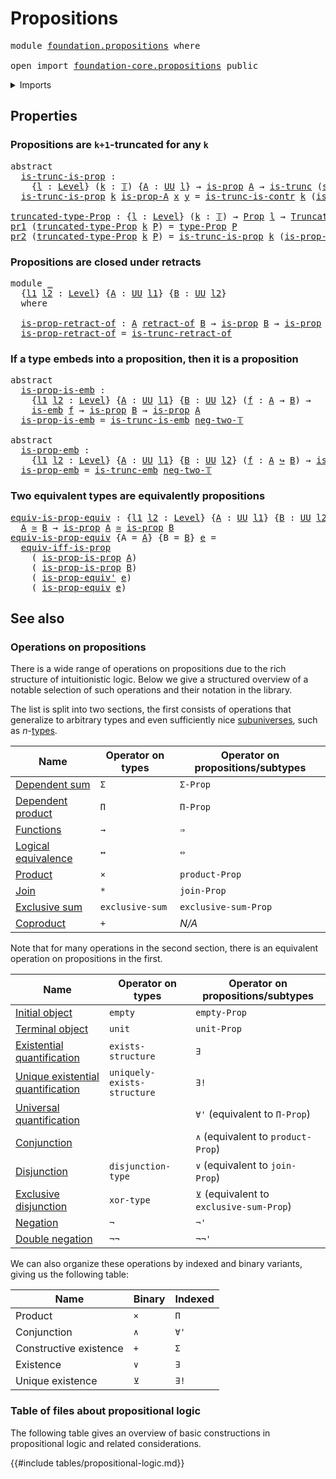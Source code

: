 # Propositions

<pre class="Agda"><a id="25" class="Keyword">module</a> <a id="32" href="foundation.propositions.html" class="Module">foundation.propositions</a> <a id="56" class="Keyword">where</a>

<a id="63" class="Keyword">open</a> <a id="68" class="Keyword">import</a> <a id="75" href="foundation-core.propositions.html" class="Module">foundation-core.propositions</a> <a id="104" class="Keyword">public</a>
</pre>
<details><summary>Imports</summary>

<pre class="Agda"><a id="161" class="Keyword">open</a> <a id="166" class="Keyword">import</a> <a id="173" href="foundation.contractible-types.html" class="Module">foundation.contractible-types</a>
<a id="203" class="Keyword">open</a> <a id="208" class="Keyword">import</a> <a id="215" href="foundation.dependent-pair-types.html" class="Module">foundation.dependent-pair-types</a>
<a id="247" class="Keyword">open</a> <a id="252" class="Keyword">import</a> <a id="259" href="foundation.logical-equivalences.html" class="Module">foundation.logical-equivalences</a>
<a id="291" class="Keyword">open</a> <a id="296" class="Keyword">import</a> <a id="303" href="foundation.retracts-of-types.html" class="Module">foundation.retracts-of-types</a>
<a id="332" class="Keyword">open</a> <a id="337" class="Keyword">import</a> <a id="344" href="foundation.universe-levels.html" class="Module">foundation.universe-levels</a>

<a id="372" class="Keyword">open</a> <a id="377" class="Keyword">import</a> <a id="384" href="foundation-core.embeddings.html" class="Module">foundation-core.embeddings</a>
<a id="411" class="Keyword">open</a> <a id="416" class="Keyword">import</a> <a id="423" href="foundation-core.equivalences.html" class="Module">foundation-core.equivalences</a>
<a id="452" class="Keyword">open</a> <a id="457" class="Keyword">import</a> <a id="464" href="foundation-core.truncated-types.html" class="Module">foundation-core.truncated-types</a>
<a id="496" class="Keyword">open</a> <a id="501" class="Keyword">import</a> <a id="508" href="foundation-core.truncation-levels.html" class="Module">foundation-core.truncation-levels</a>
</pre>
</details>

## Properties

### Propositions are `k+1`-truncated for any `k`

<pre class="Agda"><a id="632" class="Keyword">abstract</a>
  <a id="is-trunc-is-prop"></a><a id="643" href="foundation.propositions.html#643" class="Function">is-trunc-is-prop</a> <a id="660" class="Symbol">:</a>
    <a id="666" class="Symbol">{</a><a id="667" href="foundation.propositions.html#667" class="Bound">l</a> <a id="669" class="Symbol">:</a> <a id="671" href="Agda.Primitive.html#742" class="Postulate">Level</a><a id="676" class="Symbol">}</a> <a id="678" class="Symbol">(</a><a id="679" href="foundation.propositions.html#679" class="Bound">k</a> <a id="681" class="Symbol">:</a> <a id="683" href="foundation-core.truncation-levels.html#521" class="Datatype">𝕋</a><a id="684" class="Symbol">)</a> <a id="686" class="Symbol">{</a><a id="687" href="foundation.propositions.html#687" class="Bound">A</a> <a id="689" class="Symbol">:</a> <a id="691" href="Agda.Primitive.html#388" class="Primitive">UU</a> <a id="694" href="foundation.propositions.html#667" class="Bound">l</a><a id="695" class="Symbol">}</a> <a id="697" class="Symbol">→</a> <a id="699" href="foundation-core.propositions.html#1029" class="Function">is-prop</a> <a id="707" href="foundation.propositions.html#687" class="Bound">A</a> <a id="709" class="Symbol">→</a> <a id="711" href="foundation-core.truncated-types.html#1236" class="Function">is-trunc</a> <a id="720" class="Symbol">(</a><a id="721" href="foundation-core.truncation-levels.html#558" class="InductiveConstructor">succ-𝕋</a> <a id="728" href="foundation.propositions.html#679" class="Bound">k</a><a id="729" class="Symbol">)</a> <a id="731" href="foundation.propositions.html#687" class="Bound">A</a>
  <a id="735" href="foundation.propositions.html#643" class="Function">is-trunc-is-prop</a> <a id="752" href="foundation.propositions.html#752" class="Bound">k</a> <a id="754" href="foundation.propositions.html#754" class="Bound">is-prop-A</a> <a id="764" href="foundation.propositions.html#764" class="Bound">x</a> <a id="766" href="foundation.propositions.html#766" class="Bound">y</a> <a id="768" class="Symbol">=</a> <a id="770" href="foundation.contractible-types.html#4079" class="Function">is-trunc-is-contr</a> <a id="788" href="foundation.propositions.html#752" class="Bound">k</a> <a id="790" class="Symbol">(</a><a id="791" href="foundation.propositions.html#754" class="Bound">is-prop-A</a> <a id="801" href="foundation.propositions.html#764" class="Bound">x</a> <a id="803" href="foundation.propositions.html#766" class="Bound">y</a><a id="804" class="Symbol">)</a>

<a id="truncated-type-Prop"></a><a id="807" href="foundation.propositions.html#807" class="Function">truncated-type-Prop</a> <a id="827" class="Symbol">:</a> <a id="829" class="Symbol">{</a><a id="830" href="foundation.propositions.html#830" class="Bound">l</a> <a id="832" class="Symbol">:</a> <a id="834" href="Agda.Primitive.html#742" class="Postulate">Level</a><a id="839" class="Symbol">}</a> <a id="841" class="Symbol">(</a><a id="842" href="foundation.propositions.html#842" class="Bound">k</a> <a id="844" class="Symbol">:</a> <a id="846" href="foundation-core.truncation-levels.html#521" class="Datatype">𝕋</a><a id="847" class="Symbol">)</a> <a id="849" class="Symbol">→</a> <a id="851" href="foundation-core.propositions.html#1153" class="Function">Prop</a> <a id="856" href="foundation.propositions.html#830" class="Bound">l</a> <a id="858" class="Symbol">→</a> <a id="860" href="foundation-core.truncated-types.html#1534" class="Function">Truncated-Type</a> <a id="875" href="foundation.propositions.html#830" class="Bound">l</a> <a id="877" class="Symbol">(</a><a id="878" href="foundation-core.truncation-levels.html#558" class="InductiveConstructor">succ-𝕋</a> <a id="885" href="foundation.propositions.html#842" class="Bound">k</a><a id="886" class="Symbol">)</a>
<a id="888" href="foundation.dependent-pair-types.html#681" class="Field">pr1</a> <a id="892" class="Symbol">(</a><a id="893" href="foundation.propositions.html#807" class="Function">truncated-type-Prop</a> <a id="913" href="foundation.propositions.html#913" class="Bound">k</a> <a id="915" href="foundation.propositions.html#915" class="Bound">P</a><a id="916" class="Symbol">)</a> <a id="918" class="Symbol">=</a> <a id="920" href="foundation-core.propositions.html#1249" class="Function">type-Prop</a> <a id="930" href="foundation.propositions.html#915" class="Bound">P</a>
<a id="932" href="foundation.dependent-pair-types.html#693" class="Field">pr2</a> <a id="936" class="Symbol">(</a><a id="937" href="foundation.propositions.html#807" class="Function">truncated-type-Prop</a> <a id="957" href="foundation.propositions.html#957" class="Bound">k</a> <a id="959" href="foundation.propositions.html#959" class="Bound">P</a><a id="960" class="Symbol">)</a> <a id="962" class="Symbol">=</a> <a id="964" href="foundation.propositions.html#643" class="Function">is-trunc-is-prop</a> <a id="981" href="foundation.propositions.html#957" class="Bound">k</a> <a id="983" class="Symbol">(</a><a id="984" href="foundation-core.propositions.html#1313" class="Function">is-prop-type-Prop</a> <a id="1002" href="foundation.propositions.html#959" class="Bound">P</a><a id="1003" class="Symbol">)</a>
</pre>
### Propositions are closed under retracts

<pre class="Agda"><a id="1062" class="Keyword">module</a> <a id="1069" href="foundation.propositions.html#1069" class="Module">_</a>
  <a id="1073" class="Symbol">{</a><a id="1074" href="foundation.propositions.html#1074" class="Bound">l1</a> <a id="1077" href="foundation.propositions.html#1077" class="Bound">l2</a> <a id="1080" class="Symbol">:</a> <a id="1082" href="Agda.Primitive.html#742" class="Postulate">Level</a><a id="1087" class="Symbol">}</a> <a id="1089" class="Symbol">{</a><a id="1090" href="foundation.propositions.html#1090" class="Bound">A</a> <a id="1092" class="Symbol">:</a> <a id="1094" href="Agda.Primitive.html#388" class="Primitive">UU</a> <a id="1097" href="foundation.propositions.html#1074" class="Bound">l1</a><a id="1099" class="Symbol">}</a> <a id="1101" class="Symbol">{</a><a id="1102" href="foundation.propositions.html#1102" class="Bound">B</a> <a id="1104" class="Symbol">:</a> <a id="1106" href="Agda.Primitive.html#388" class="Primitive">UU</a> <a id="1109" href="foundation.propositions.html#1077" class="Bound">l2</a><a id="1111" class="Symbol">}</a>
  <a id="1115" class="Keyword">where</a>

  <a id="1124" href="foundation.propositions.html#1124" class="Function">is-prop-retract-of</a> <a id="1143" class="Symbol">:</a> <a id="1145" href="foundation.propositions.html#1090" class="Bound">A</a> <a id="1147" href="foundation-core.retracts-of-types.html#1754" class="Function Operator">retract-of</a> <a id="1158" href="foundation.propositions.html#1102" class="Bound">B</a> <a id="1160" class="Symbol">→</a> <a id="1162" href="foundation-core.propositions.html#1029" class="Function">is-prop</a> <a id="1170" href="foundation.propositions.html#1102" class="Bound">B</a> <a id="1172" class="Symbol">→</a> <a id="1174" href="foundation-core.propositions.html#1029" class="Function">is-prop</a> <a id="1182" href="foundation.propositions.html#1090" class="Bound">A</a>
  <a id="1186" href="foundation.propositions.html#1124" class="Function">is-prop-retract-of</a> <a id="1205" class="Symbol">=</a> <a id="1207" href="foundation-core.truncated-types.html#3605" class="Function">is-trunc-retract-of</a>
</pre>
### If a type embeds into a proposition, then it is a proposition

<pre class="Agda"><a id="1307" class="Keyword">abstract</a>
  <a id="is-prop-is-emb"></a><a id="1318" href="foundation.propositions.html#1318" class="Function">is-prop-is-emb</a> <a id="1333" class="Symbol">:</a>
    <a id="1339" class="Symbol">{</a><a id="1340" href="foundation.propositions.html#1340" class="Bound">l1</a> <a id="1343" href="foundation.propositions.html#1343" class="Bound">l2</a> <a id="1346" class="Symbol">:</a> <a id="1348" href="Agda.Primitive.html#742" class="Postulate">Level</a><a id="1353" class="Symbol">}</a> <a id="1355" class="Symbol">{</a><a id="1356" href="foundation.propositions.html#1356" class="Bound">A</a> <a id="1358" class="Symbol">:</a> <a id="1360" href="Agda.Primitive.html#388" class="Primitive">UU</a> <a id="1363" href="foundation.propositions.html#1340" class="Bound">l1</a><a id="1365" class="Symbol">}</a> <a id="1367" class="Symbol">{</a><a id="1368" href="foundation.propositions.html#1368" class="Bound">B</a> <a id="1370" class="Symbol">:</a> <a id="1372" href="Agda.Primitive.html#388" class="Primitive">UU</a> <a id="1375" href="foundation.propositions.html#1343" class="Bound">l2</a><a id="1377" class="Symbol">}</a> <a id="1379" class="Symbol">(</a><a id="1380" href="foundation.propositions.html#1380" class="Bound">f</a> <a id="1382" class="Symbol">:</a> <a id="1384" href="foundation.propositions.html#1356" class="Bound">A</a> <a id="1386" class="Symbol">→</a> <a id="1388" href="foundation.propositions.html#1368" class="Bound">B</a><a id="1389" class="Symbol">)</a> <a id="1391" class="Symbol">→</a>
    <a id="1397" href="foundation-core.embeddings.html#1086" class="Function">is-emb</a> <a id="1404" href="foundation.propositions.html#1380" class="Bound">f</a> <a id="1406" class="Symbol">→</a> <a id="1408" href="foundation-core.propositions.html#1029" class="Function">is-prop</a> <a id="1416" href="foundation.propositions.html#1368" class="Bound">B</a> <a id="1418" class="Symbol">→</a> <a id="1420" href="foundation-core.propositions.html#1029" class="Function">is-prop</a> <a id="1428" href="foundation.propositions.html#1356" class="Bound">A</a>
  <a id="1432" href="foundation.propositions.html#1318" class="Function">is-prop-is-emb</a> <a id="1447" class="Symbol">=</a> <a id="1449" href="foundation-core.truncated-types.html#5028" class="Function">is-trunc-is-emb</a> <a id="1465" href="foundation-core.truncation-levels.html#542" class="InductiveConstructor">neg-two-𝕋</a>

<a id="1476" class="Keyword">abstract</a>
  <a id="is-prop-emb"></a><a id="1487" href="foundation.propositions.html#1487" class="Function">is-prop-emb</a> <a id="1499" class="Symbol">:</a>
    <a id="1505" class="Symbol">{</a><a id="1506" href="foundation.propositions.html#1506" class="Bound">l1</a> <a id="1509" href="foundation.propositions.html#1509" class="Bound">l2</a> <a id="1512" class="Symbol">:</a> <a id="1514" href="Agda.Primitive.html#742" class="Postulate">Level</a><a id="1519" class="Symbol">}</a> <a id="1521" class="Symbol">{</a><a id="1522" href="foundation.propositions.html#1522" class="Bound">A</a> <a id="1524" class="Symbol">:</a> <a id="1526" href="Agda.Primitive.html#388" class="Primitive">UU</a> <a id="1529" href="foundation.propositions.html#1506" class="Bound">l1</a><a id="1531" class="Symbol">}</a> <a id="1533" class="Symbol">{</a><a id="1534" href="foundation.propositions.html#1534" class="Bound">B</a> <a id="1536" class="Symbol">:</a> <a id="1538" href="Agda.Primitive.html#388" class="Primitive">UU</a> <a id="1541" href="foundation.propositions.html#1509" class="Bound">l2</a><a id="1543" class="Symbol">}</a> <a id="1545" class="Symbol">(</a><a id="1546" href="foundation.propositions.html#1546" class="Bound">f</a> <a id="1548" class="Symbol">:</a> <a id="1550" href="foundation.propositions.html#1522" class="Bound">A</a> <a id="1552" href="foundation-core.embeddings.html#1495" class="Function Operator">↪</a> <a id="1554" href="foundation.propositions.html#1534" class="Bound">B</a><a id="1555" class="Symbol">)</a> <a id="1557" class="Symbol">→</a> <a id="1559" href="foundation-core.propositions.html#1029" class="Function">is-prop</a> <a id="1567" href="foundation.propositions.html#1534" class="Bound">B</a> <a id="1569" class="Symbol">→</a> <a id="1571" href="foundation-core.propositions.html#1029" class="Function">is-prop</a> <a id="1579" href="foundation.propositions.html#1522" class="Bound">A</a>
  <a id="1583" href="foundation.propositions.html#1487" class="Function">is-prop-emb</a> <a id="1595" class="Symbol">=</a> <a id="1597" href="foundation-core.truncated-types.html#5294" class="Function">is-trunc-emb</a> <a id="1610" href="foundation-core.truncation-levels.html#542" class="InductiveConstructor">neg-two-𝕋</a>
</pre>
### Two equivalent types are equivalently propositions

<pre class="Agda"><a id="equiv-is-prop-equiv"></a><a id="1689" href="foundation.propositions.html#1689" class="Function">equiv-is-prop-equiv</a> <a id="1709" class="Symbol">:</a> <a id="1711" class="Symbol">{</a><a id="1712" href="foundation.propositions.html#1712" class="Bound">l1</a> <a id="1715" href="foundation.propositions.html#1715" class="Bound">l2</a> <a id="1718" class="Symbol">:</a> <a id="1720" href="Agda.Primitive.html#742" class="Postulate">Level</a><a id="1725" class="Symbol">}</a> <a id="1727" class="Symbol">{</a><a id="1728" href="foundation.propositions.html#1728" class="Bound">A</a> <a id="1730" class="Symbol">:</a> <a id="1732" href="Agda.Primitive.html#388" class="Primitive">UU</a> <a id="1735" href="foundation.propositions.html#1712" class="Bound">l1</a><a id="1737" class="Symbol">}</a> <a id="1739" class="Symbol">{</a><a id="1740" href="foundation.propositions.html#1740" class="Bound">B</a> <a id="1742" class="Symbol">:</a> <a id="1744" href="Agda.Primitive.html#388" class="Primitive">UU</a> <a id="1747" href="foundation.propositions.html#1715" class="Bound">l2</a><a id="1749" class="Symbol">}</a> <a id="1751" class="Symbol">→</a>
  <a id="1755" href="foundation.propositions.html#1728" class="Bound">A</a> <a id="1757" href="foundation-core.equivalences.html#2554" class="Function Operator">≃</a> <a id="1759" href="foundation.propositions.html#1740" class="Bound">B</a> <a id="1761" class="Symbol">→</a> <a id="1763" href="foundation-core.propositions.html#1029" class="Function">is-prop</a> <a id="1771" href="foundation.propositions.html#1728" class="Bound">A</a> <a id="1773" href="foundation-core.equivalences.html#2554" class="Function Operator">≃</a> <a id="1775" href="foundation-core.propositions.html#1029" class="Function">is-prop</a> <a id="1783" href="foundation.propositions.html#1740" class="Bound">B</a>
<a id="1785" href="foundation.propositions.html#1689" class="Function">equiv-is-prop-equiv</a> <a id="1805" class="Symbol">{</a><a id="1806" class="Argument">A</a> <a id="1808" class="Symbol">=</a> <a id="1810" href="foundation.propositions.html#1810" class="Bound">A</a><a id="1811" class="Symbol">}</a> <a id="1813" class="Symbol">{</a><a id="1814" class="Argument">B</a> <a id="1816" class="Symbol">=</a> <a id="1818" href="foundation.propositions.html#1818" class="Bound">B</a><a id="1819" class="Symbol">}</a> <a id="1821" href="foundation.propositions.html#1821" class="Bound">e</a> <a id="1823" class="Symbol">=</a>
  <a id="1827" href="foundation.logical-equivalences.html#4644" class="Function">equiv-iff-is-prop</a>
    <a id="1849" class="Symbol">(</a> <a id="1851" href="foundation-core.propositions.html#9665" class="Function">is-prop-is-prop</a> <a id="1867" href="foundation.propositions.html#1810" class="Bound">A</a><a id="1868" class="Symbol">)</a>
    <a id="1874" class="Symbol">(</a> <a id="1876" href="foundation-core.propositions.html#9665" class="Function">is-prop-is-prop</a> <a id="1892" href="foundation.propositions.html#1818" class="Bound">B</a><a id="1893" class="Symbol">)</a>
    <a id="1899" class="Symbol">(</a> <a id="1901" href="foundation-core.propositions.html#4032" class="Function">is-prop-equiv&#39;</a> <a id="1916" href="foundation.propositions.html#1821" class="Bound">e</a><a id="1917" class="Symbol">)</a>
    <a id="1923" class="Symbol">(</a> <a id="1925" href="foundation-core.propositions.html#3677" class="Function">is-prop-equiv</a> <a id="1939" href="foundation.propositions.html#1821" class="Bound">e</a><a id="1940" class="Symbol">)</a>
</pre>
## See also

### Operations on propositions

There is a wide range of operations on propositions due to the rich structure of
intuitionistic logic. Below we give a structured overview of a notable selection
of such operations and their notation in the library.

The list is split into two sections, the first consists of operations that
generalize to arbitrary types and even sufficiently nice
[subuniverses](foundation.subuniverses.md), such as
$n$-[types](foundation-core.truncated-types.md).

| Name                                                        | Operator on types | Operator on propositions/subtypes |
| ----------------------------------------------------------- | ----------------- | --------------------------------- |
| [Dependent sum](foundation.dependent-pair-types.md)         | `Σ`               | `Σ-Prop`                          |
| [Dependent product](foundation.dependent-function-types.md) | `Π`               | `Π-Prop`                          |
| [Functions](foundation-core.function-types.md)              | `→`               | `⇒`                               |
| [Logical equivalence](foundation.logical-equivalences.md)   | `↔`               | `⇔`                               |
| [Product](foundation-core.cartesian-product-types.md)       | `×`               | `product-Prop`                    |
| [Join](synthetic-homotopy-theory.joins-of-types.md)         | `*`               | `join-Prop`                       |
| [Exclusive sum](foundation.exclusive-sum.md)                | `exclusive-sum`   | `exclusive-sum-Prop`              |
| [Coproduct](foundation-core.coproduct-types.md)             | `+`               | _N/A_                             |

Note that for many operations in the second section, there is an equivalent
operation on propositions in the first.

| Name                                                                         | Operator on types           | Operator on propositions/subtypes        |
| ---------------------------------------------------------------------------- | --------------------------- | ---------------------------------------- |
| [Initial object](foundation-core.empty-types.md)                             | `empty`                     | `empty-Prop`                             |
| [Terminal object](foundation.unit-type.md)                                   | `unit`                      | `unit-Prop`                              |
| [Existential quantification](foundation.existential-quantification.md)       | `exists-structure`          | `∃`                                      |
| [Unique existential quantification](foundation.uniqueness-quantification.md) | `uniquely-exists-structure` | `∃!`                                     |
| [Universal quantification](foundation.universal-quantification.md)           |                             | `∀'` (equivalent to `Π-Prop`)            |
| [Conjunction](foundation.conjunction.md)                                     |                             | `∧` (equivalent to `product-Prop`)       |
| [Disjunction](foundation.disjunction.md)                                     | `disjunction-type`          | `∨` (equivalent to `join-Prop`)          |
| [Exclusive disjunction](foundation.exclusive-disjunction.md)                 | `xor-type`                  | `⊻` (equivalent to `exclusive-sum-Prop`) |
| [Negation](foundation.negation.md)                                           | `¬`                         | `¬'`                                     |
| [Double negation](foundation.double-negation.md)                             | `¬¬`                        | `¬¬'`                                    |

We can also organize these operations by indexed and binary variants, giving us
the following table:

| Name                   | Binary | Indexed |
| ---------------------- | ------ | ------- |
| Product                | `×`    | `Π`     |
| Conjunction            | `∧`    | `∀'`    |
| Constructive existence | `+`    | `Σ`     |
| Existence              | `∨`    | `∃`     |
| Unique existence       | `⊻`    | `∃!`    |

### Table of files about propositional logic

The following table gives an overview of basic constructions in propositional
logic and related considerations.

{{#include tables/propositional-logic.md}}

